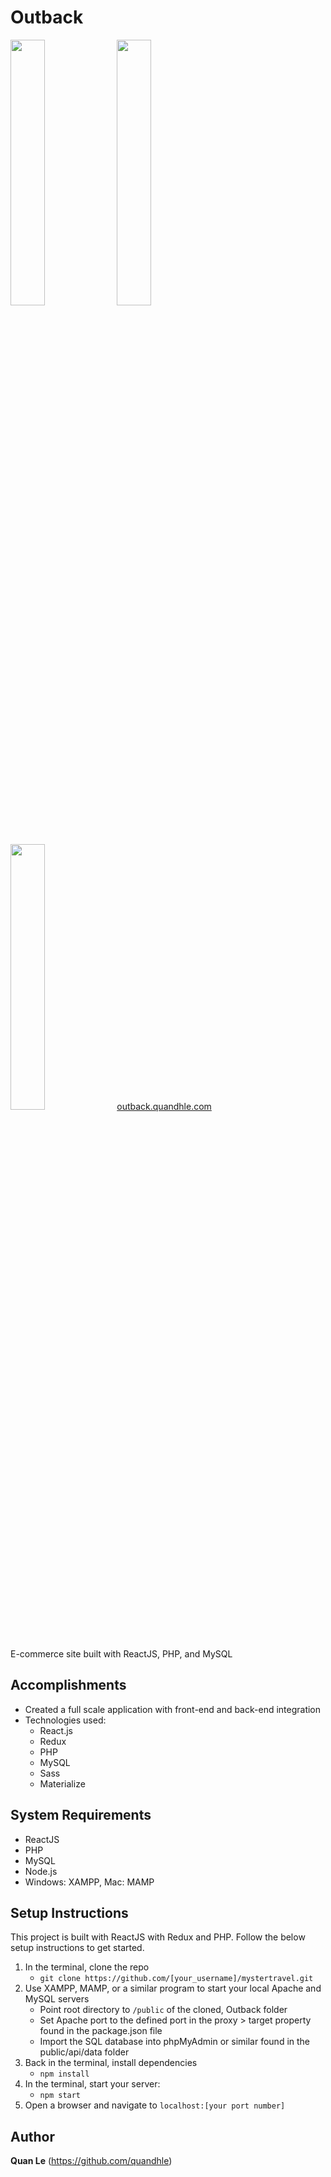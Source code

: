 # Outback
<img src="https://readme-screenshots.s3-us-west-1.amazonaws.com/outback1.png" width="33%" height="auto"> <img src="https://readme-screenshots.s3-us-west-1.amazonaws.com/outback2.png" width="33%" height="auto"> <img src="https://readme-screenshots.s3-us-west-1.amazonaws.com/outback3.png" width="33%" height="auto">
<a href="https://outback.quandhle.com/">outback.quandhle.com</a>
<br>E-commerce site built with ReactJS, PHP, and MySQL

## Accomplishments
- Created a full scale application with front-end and back-end integration
- Technologies used:
   - React.js
   - Redux
   - PHP
   - MySQL
   - Sass
   - Materialize
   
## System Requirements
- ReactJS
- PHP
- MySQL
- Node.js
- Windows: XAMPP, Mac: MAMP

## Setup Instructions
This project is built with ReactJS with Redux and PHP. Follow the below setup instructions to get started.
  1. In the terminal, clone the repo
     - `git clone https://github.com/[your_username]/mystertravel.git`
  2. Use XAMPP, MAMP, or a similar program to start your local Apache and MySQL servers
     - Point root directory to `/public` of the cloned, Outback folder
     - Set Apache port to the defined port in the proxy > target property found in the package.json file
     - Import the SQL database into phpMyAdmin or similar found in the public/api/data folder
  3. Back in the terminal, install dependencies
     - `npm install`
  5. In the terminal, start your server:
     - `npm start`
  6. Open a browser and navigate to `localhost:[your port number]`

## Author
**Quan Le** (https://github.com/quandhle)
